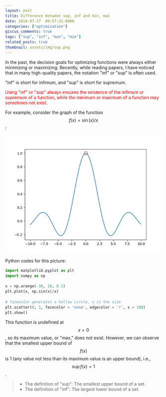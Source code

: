 ```yaml
---
layout: post
title: Difference between sup, inf and min, max
date: 2018-07-27  09:57:31-0800
categories: ["optimization"]
giscus_comments: true
tags: ["sup", "inf", "max", "min"]
related_posts: true
thumbnail: assets/img/sup.png
---
```


In the past, the decision goals for optimizing functions were always either minimizing or maximizing. Recently, while reading papers, I have noticed that in many high-quality papers, the notation "inf" or "sup" is often used.

"inf" is short for infimum, and "sup" is short for supremum.

<font color=red>Using "inf" or "sup" always ensures the existence of the infimum or supremum of a function, while the minimum or maximum of a function may sometimes not exist.</font>
</font>

For example, consider the graph of the function $$f(x)=\sin(x)/x$$:

<p align="center">
  <img src="https://raw.githubusercontent.com/RobinChen121/robinchen121.github.io/master/assets/img/sup.png" />
</p>

Python codes for this picture:

```python
import matplotlib.pyplot as plt
import numpy as np

x = np.arange(-10, 10, 0.1)
plt.plot(x, np.sin(x)/x)

# facecolor generates a hollow circle, s is the size
plt.scatter(0, 1, facecolor = 'none', edgecolor = 'r', s = 100)
plt.show()

```

This function is undefined at $$x=0$$, so its maximum value, or "max," does not exist. However, we can observe that the smallest upper bound of $$f(x)$$ is 1 (any value not less than its maximum value is an upper bound), i.e., $$\sup f(x)=1$$.

> - The definition of "sup": The smallest upper bound of a set.
> - The definition of "inf": The largest lower bound of a set.
